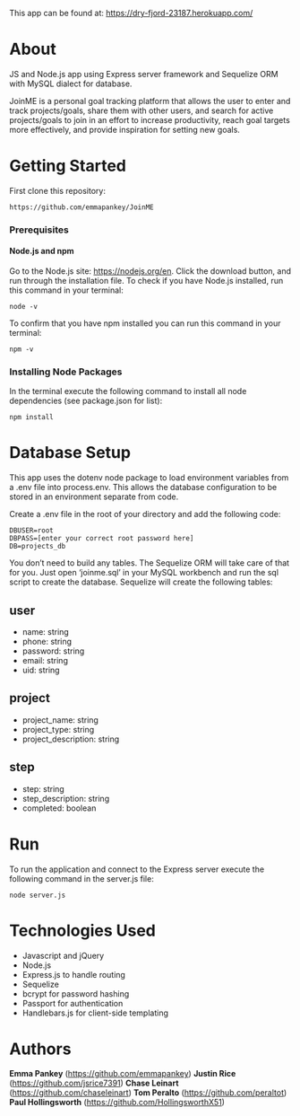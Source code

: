 This app can be found at: https://dry-fjord-23187.herokuapp.com/

# About

JS and Node.js app using Express server framework and Sequelize ORM with MySQL dialect for database.

JoinME is a personal goal tracking platform that allows the user to enter and track projects/goals, share them with other users, and search for active projects/goals to join in an effort to increase productivity, reach goal targets more effectively, and provide inspiration for setting new goals.

# Getting Started

First clone this repository:

```
https://github.com/emmapankey/JoinME
```

### Prerequisites

#### Node.js and npm
Go to the Node.js site: https://nodejs.org/en. Click the download button, and run through the installation file.
To check if you have Node.js installed, run this command in your terminal:
```
node -v
```
To confirm that you have npm installed you can run this command in your terminal:
```
npm -v
```

### Installing Node Packages

In the terminal execute the following command to install all node dependencies (see package.json for list):

```
npm install
```

# Database Setup

This app uses the dotenv node package to load environment variables from a .env file into process.env. This allows the database configuration to be stored in an environment separate from code.

Create a .env file in the root of your directory and add the following code:

```
DBUSER=root
DBPASS=[enter your correct root password here]
DB=projects_db
```

You don’t need to build any tables. The Sequelize ORM will take care of that for you. Just open ‘joinme.sql’ in your MySQL workbench and run the sql script to create the database. Sequelize will create the following tables:

user
------
- name: string
- phone: string
- password: string
- email: string
- uid: string

project
------
- project_name: string
- project_type: string
- project_description: string

step
------
- step: string
- step_description: string
- completed: boolean

# Run

To run the application and connect to the Express server execute the following command in the server.js file:

```
node server.js
```

# Technologies Used

* Javascript and jQuery
* Node.js
* Express.js to handle routing
* Sequelize
* bcrypt for password hashing
* Passport for authentication
* Handlebars.js for client-side templating


# Authors

**Emma Pankey** (https://github.com/emmapankey)
**Justin Rice** (https://github.com/jsrice7391)
**Chase Leinart** (https://github.com/chaseleinart)
**Tom Peralto** (https://github.com/peraltot)
**Paul Hollingsworth** (https://github.com/HollingsworthX51)
